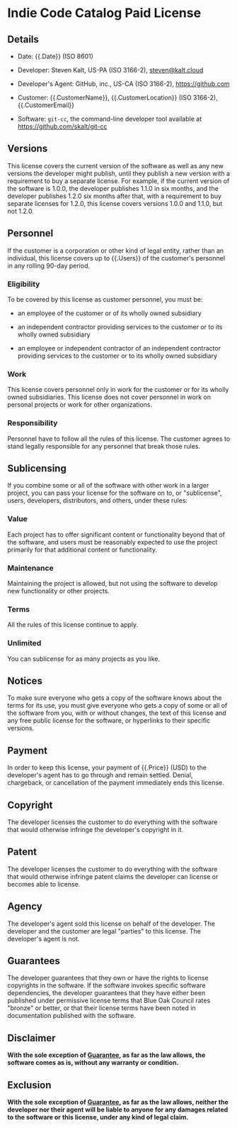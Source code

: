
# Indie Code Catalog Paid License

## Details

- Date: {{.Date}} (ISO 8601)

- Developer: Steven Kalt, US-PA (ISO 3166-2), steven@kalt.cloud

- Developer's Agent: GitHub, inc., US-CA (ISO 3166-2), https://github.com

- Customer: {{.CustomerName}}, {{.CustomerLocation}} (ISO 3166-2), {{.CustomerEmail}}

- Software: `git-cc`, the command-line developer tool available at https://github.com/skalt/git-cc

## Versions

This license covers the current version of the software as well as any new versions the developer might publish, until they publish a new version with a requirement to buy a separate license. For example, if the current version of the software is 1.0.0, the developer publishes 1.1.0 in six months, and the developer publishes 1.2.0 six months after that, with a requirement to buy separate licenses for 1.2.0, this license covers versions 1.0.0 and 1.1.0, but not 1.2.0.

## Personnel

If the customer is a corporation or other kind of legal entity, rather than an individual, this license covers up to {{.Users}} of the customer's personnel in any rolling 90-day period.

### Eligibility

To be covered by this license as customer personnel, you must be:

- an employee of the customer or of its wholly owned subsidiary

- an independent contractor providing services to the customer or to its wholly owned subsidiary

- an employee or independent contractor of an independent contractor providing services to the customer or to its wholly owned subsidiary

### Work

This license covers personnel only in work for the customer or for its wholly owned subsidiaries. This license does not cover personnel in work on personal projects or work for other organizations.

### Responsibility

Personnel have to follow all the rules of this license. The customer agrees to stand legally responsible for any personnel that break those rules.

## Sublicensing

If you combine some or all of the software with other work in a larger project, you can pass your license for the software on to, or "sublicense", users, developers, distributors, and others, under these rules:

### Value

Each project has to offer significant content or functionality beyond that of the software, and users must be reasonably expected to use the project primarily for that additional content or functionality.

### Maintenance

Maintaining the project is allowed, but not using the software to develop new functionality or other projects.

### Terms

All the rules of this license continue to apply.

### Unlimited

You can sublicense for as many projects as you like.

## Notices

To make sure everyone who gets a copy of the software knows about the terms for its use, you must give everyone who gets a copy of some or all of the software from you, with or without changes, the text of this license and any free public license for the software, or hyperlinks to their specific versions.

## Payment

In order to keep this license, your payment of {{.Price}} (USD) to the developer's agent has to go through and remain settled. Denial, chargeback, or cancellation of the payment immediately ends this license.

## Copyright

The developer licenses the customer to do everything with the software that would otherwise infringe the developer's copyright in it.

## Patent

The developer licenses the customer to do everything with the software that would otherwise infringe patent claims the developer can license or becomes able to license.

## Agency

The developer's agent sold this license on behalf of the developer. The developer and the customer are legal "parties" to this license. The developer's agent is not.

## Guarantees

The developer guarantees that they own or have the rights to license copyrights in the software. If the software invokes specific software dependencies, the developer guarantees that they have either been published under permissive license terms that Blue Oak Council rates "bronze" or better, or that their license terms have been noted in documentation published with the software.

## Disclaimer

**With the sole exception of [Guarantee](#guarantees), as far as the law allows, the software comes as is, without any warranty or condition.**

## Exclusion

**With the sole exception of [Guarantee](#guarantees), as far as the law allows, neither the developer nor their agent will be liable to anyone for any damages related to the software or this license, under any kind of legal claim.**

